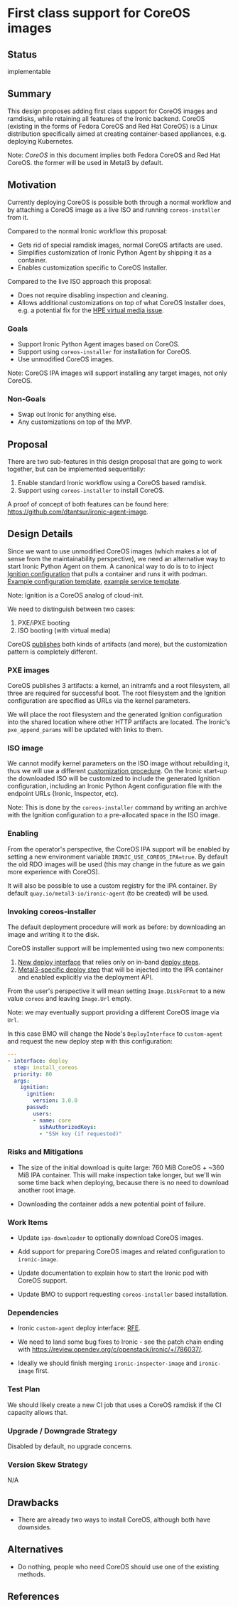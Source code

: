 <!--
 This work is licensed under a Creative Commons Attribution 3.0
 Unported License.

 http://creativecommons.org/licenses/by/3.0/legalcode
-->

# First class support for CoreOS images

## Status

implementable

## Summary

This design proposes adding first class support for CoreOS images and ramdisks,
while retaining all features of the Ironic backend. CoreOS (existing in the
forms of Fedora CoreOS and Red Hat CoreOS) is a Linux distribution specifically
aimed at creating container-based appliances, e.g. deploying Kubernetes.

Note: *CoreOS* in this document implies both Fedora CoreOS and Red Hat CoreOS.
the former will be used in Metal3 by default.

## Motivation

Currently deploying CoreOS is possible both through a normal workflow and by
attaching a CoreOS image as a live ISO and running `coreos-installer` from it.

Compared to the normal Ironic workflow this proposal:

- Gets rid of special ramdisk images, normal CoreOS artifacts are used.
- Simplifies customization of Ironic Python Agent by shipping it as a
  container.
- Enables customization specific to CoreOS Installer.

Compared to the live ISO approach this proposal:

- Does not require disabling inspection and cleaning.
- Allows additional customizations on top of what CoreOS Installer does,
  e.g. a potential fix for the [HPE virtual media
  issue](https://storyboard.openstack.org/#!/story/2008763).

### Goals

- Support Ironic Python Agent images based on CoreOS.
- Support using `coreos-installer` for installation for CoreOS.
- Use unmodified CoreOS images.

Note: CoreOS IPA images will support installing any target images, not only
CoreOS.

### Non-Goals

- Swap out Ironic for anything else.
- Any customizations on top of the MVP.

## Proposal

There are two sub-features in this design proposal that are going to work
together, but can be implemented sequentially:

1. Enable standard Ironic workflow using a CoreOS based ramdisk.
2. Support using `coreos-installer` to install CoreOS.

A proof of concept of both features can be found here:
<https://github.com/dtantsur/ironic-agent-image>.

## Design Details

Since we want to use unmodified CoreOS images (which makes a lot of sense from
the maintainability perspective), we need an alternative way to start Ironic
Python Agent on them. A canonical way to do is to to inject [Ignition
configuration](https://coreos.github.io/ignition/examples/#start-services) that
pulls a container and runs it with podman. [Example configuration
template](https://github.com/dtantsur/ironic-agent-image/blob/main/ignition/ignition.json),
[example service
template](https://github.com/dtantsur/ironic-agent-image/blob/main/ignition/service).

Note: Ignition is a CoreOS analog of cloud-init.

We need to distinguish between two cases:

1. PXE/iPXE booting
2. ISO booting (with virtual media)

CoreOS
[publishes](https://getfedora.org/en/coreos/download?tab=metal_virtualized&stream=stable)
both kinds of artifacts (and more), but the customization pattern is completely
different.

### PXE images

CoreOS publishes 3 artifacts: a kernel, an initramfs and a root filesystem, all
three are required for successful boot. The root filesystem and the Ignition
configuration are specified as URLs via the kernel parameters.

We will place the root filesystem and the generated Ignition configuration into
the shared location where other HTTP artifacts are located. The Ironic's
`pxe_append_params` will be updated with links to them.

### ISO image

We cannot modify kernel parameters on the ISO image without rebuilding it, thus
we will use a different [customization
procedure](https://coreos.github.io/coreos-installer/iso-embed-ignition/). On
the Ironic start-up the downloaded ISO will be customized to include the
generated Ignition configuration, including an Ironic Python Agent
configuration file with the endpoint URLs (Ironic, Inspector, etc).

Note: This is done by the `coreos-installer` command by writing an archive
with the Ignition configuration to a pre-allocated space in the ISO image.

### Enabling

From the operator's perspective, the CoreOS IPA support will be enabled by
setting a new environment variable `IRONIC_USE_COREOS_IPA=true`. By default the
old RDO images will be used (this may change in the future as we gain more
experience with CoreOS).

It will also be possible to use a custom registry for the IPA container. By
default `quay.io/metal3-io/ironic-agent` (to be created) will be used.

### Invoking coreos-installer

The default deployment procedure will work as before: by downloading an image
and writing it to the disk.

CoreOS installer support will be implemented using two new components:

1. [New deploy interface](https://storyboard.openstack.org/#!/story/2008719)
   that relies only on in-band [deploy
   steps](https://docs.openstack.org/ironic/latest/admin/node-deployment.html).
2. [Metal3-specific deploy
   step](https://github.com/dtantsur/ironic-agent-image/blob/main/hardware_manager/ironic_coreos_install.py)
   that will be injected into the IPA container and enabled explicitly via the
   deployment API.

From the user's perspective it will mean setting `Image.DiskFormat` to a new
value `coreos` and leaving `Image.Url` empty.

Note: we may eventually support providing a different CoreOS image via `Url`.

In this case BMO will change the Node's `DeployInterface` to `custom-agent`
and request the new deploy step with this configuration:

```yaml
---
- interface: deploy
  step: install_coreos
  priority: 80
  args:
    ignition:
      ignition:
        version: 3.0.0
      passwd:
        users:
        - name: core
          sshAuthorizedKeys:
          - "SSH key (if requested)"
```

### Risks and Mitigations

- The size of the initial download is quite large: 760 MiB CoreOS + ~360 MiB
  IPA container. This will make inspection take longer, but we'll win some time
  back when deploying, because there is no need to download another root image.

- Downloading the container adds a new potential point of failure.

### Work Items

- Update `ipa-downloader` to optionally download CoreOS images.

- Add support for preparing CoreOS images and related configuration
  to `ironic-image`.

- Update documentation to explain how to start the Ironic pod with CoreOS
  support.

- Update BMO to support requesting `coreos-installer` based installation.

### Dependencies

- Ironic `custom-agent` deploy interface:
  [RFE](https://storyboard.openstack.org/#!/story/2008719).

- We need to land some bug fixes to Ironic - see the patch chain ending with
  <https://review.opendev.org/c/openstack/ironic/+/786037/>.

- Ideally we should finish merging `ironic-inspector-image` and `ironic-image`
  first.

### Test Plan

We should likely create a new CI job that uses a CoreOS ramdisk if the CI
capacity allows that.

### Upgrade / Downgrade Strategy

Disabled by default, no upgrade concerns.

### Version Skew Strategy

N/A

## Drawbacks

- There are already two ways to install CoreOS, although both have downsides.

## Alternatives

- Do nothing, people who need CoreOS should use one of the existing methods.

## References
